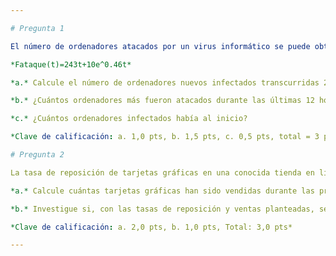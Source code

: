 ```yaml
---

# Pregunta 1

El número de ordenadores atacados por un virus informático se puede obtener según la función que se brinda a continuación, con \( t \) en horas:

*Fataque(t)=243t+10e^0.46t*

*a.* Calcule el número de ordenadores nuevos infectados transcurridas 24 horas.

*b.* ¿Cuántos ordenadores más fueron atacados durante las últimas 12 horas en relación con las primeras 12 horas?

*c.* ¿Cuántos ordenadores infectados había al inicio?

*Clave de calificación: a. 1,0 pts, b. 1,5 pts, c. 0,5 pts, total = 3 pts*

# Pregunta 2

La tasa de reposición de tarjetas gráficas en una conocida tienda en línea de componentes de ordenadores se encuentra definida por la función *R(t) = 2200e^0.018t*, mientras que las ventas de tarjetas gráficas se encuentran definidas por la función *V(t) = 2200e^0.024t* (con *t* en horas) En el instante inicial (*t* = 0), en el almacén existían 2500 tarjetas gráficas en stock.

*a.* Calcule cuántas tarjetas gráficas han sido vendidas durante las primeras 10 horas.

*b.* Investigue si, con las tasas de reposición y ventas planteadas, se produce una rotura de stock tras 18 horas. Justifique.

*Clave de calificación: a. 2,0 pts, b. 1,0 pts, Total: 3,0 pts*

--- 
```

